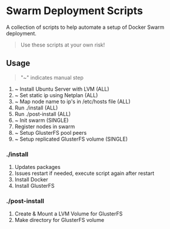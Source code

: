 # Swarm Deployment Scripts
A collection of scripts to help automate a setup of Docker Swarm deployment.

> Use these scripts at your own risk!

## Usage

> "~" indicates manual step

1. ~ Install Ubuntu Server with LVM (ALL)
2. ~ Set static ip using Netplan (ALL)
3. ~ Map node name to ip's in /etc/hosts file (ALL)
4. Run ./install (ALL)
5. Run ./post-install (ALL)
6. ~ Init swarm (SINGLE)
7. Register nodes in swarm
8. ~ Setup GlusterFS pool peers
9. ~ Setup replicated GlusterFS volume (SINGLE)

### ./install
1. Updates packages
2. Issues restart if needed, execute script again after restart
3. Install Docker
4. Install GlusterFS

### ./post-install
1. Create & Mount a LVM Volume for GlusterFS
2. Make directory for GlusterFS volume
